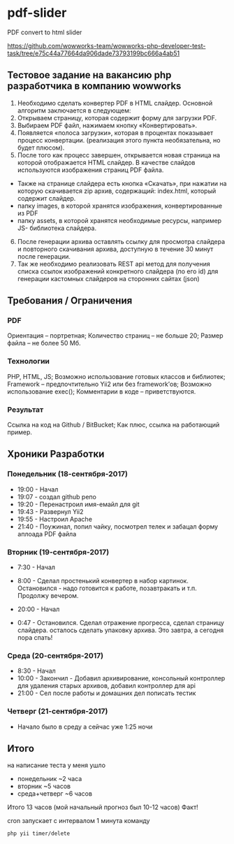 # pdf-slider
PDF convert to html slider

https://github.com/wowworks-team/wowworks-php-developer-test-task/tree/e75c44a77664da906dade73793199bc666a4ab51

## Тестовое задание на вакансию php разработчика в компанию wowworks
1. Необходимо сделать конвертер PDF в HTML слайдер. Основной алгоритм заключается в следующем:
2. Открываем страницу, которая содержит форму для загрузки PDF.
3. Выбираем PDF файл, нажимаем кнопку «Конвертировать».
4. Появляется «полоса загрузки», которая в процентах показывает процесс конвертации. (реализация этого пункта необязательна, но будет плюсом).
5. После того как процесс завершен, открывается новая страница на которой отображается HTML слайдер. В качестве слайдов используются изображения страниц PDF файла.
  * Также на странице слайдера есть кнопка «Скачать», при нажатии на которую скачивается zip архив, содержащий:
index.html, который содержит слайдер.
  * папку images, в которой хранятся изображения, конвертированные из PDF
  * папку assets, в которой хранятся необходимые ресурсы, например JS- библиотека слайдера.
6. После генерации архива оставлять ссылку для просмотра слайдера и повторного скачивания архива, доступную в течение 30 минут после генерации.
7. Так же необходимо реализовать REST api метод для получения списка ссылок изображений конкретного слайдера (по его id) для генерации кастомных слайдеров на сторонних сайтах (json)

## Требования / Ограничения
### PDF
Ориентация – портретная;
Количество страниц – не больше 20;
Размер файла – не более 50 Мб.

### Технологии
PHP, HTML, JS;
Возможно использование готовых классов и библиотек;
Framework – предпочтительно Yii2 или без framework’ов;
Возможно использование exec();
Комментарии в коде – приветствуются.

### Результат
Ссылка на код на Github / BitBucket;
Как плюс, ссылка на работающий пример.

## Хроники Разработки
### Понедельник (18-сентября-2017) 
- 19:00 - Начал
- 19:07 - создал github репо
- 19:20 - Перенастроил имя-емайл для git
- 19:43 - Развернул Yii2
- 19:55 - Настроил Apache
- 21:40 - Поужинал, попил чайку, посмотрел телек и забацал форму аплоада PDF файла

### Вторник (19-сентября-2017)
- 7:30 - Начал
- 8:00 - Сделал простенький конвертер в набор картинок. Остановился - надо готовится к работе, позавтракать и т.п. Продолжу вечером.

- 20:00 - Начал
- 0:47 - Остановился. Сделал отражение прогресса, сделал страницу слайдера. осталось сделать упаковку архива. Это завтра, а сегодня пора спать!

### Среда (20-сентября-2017)
- 8:30 - Начал
- 10:00 - Закончил - Добавил архивирование, консольный контроллер для удаления старых архивов, добавил контроллер для api
- 21:00 - Сел после работы и домашних дел пописать тестик

### Четверг (21-сентября-2017)
- Начало было в среду а сейчас уже 1:25 ночи

## Итого 
на написание теста у меня ушло
- понедельник ~2 часа
- вторник ~5 часов
- среда+четверг ~6 часов

Итого 13 часов (мой начальный прогноз был 10-12 часов) Факт!

cron запускает с интервалом 1 минута команду
```
php yii timer/delete
```
